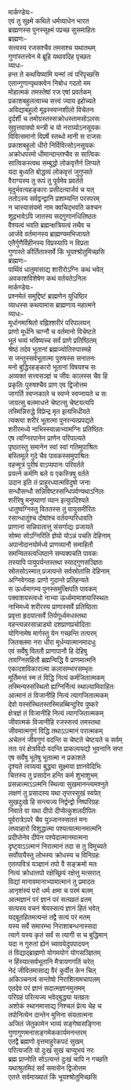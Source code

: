 मार्कण्डेयः-  
एवं तु सूक्ष्मे कथिते धर्मव्याधेन भारत  
ब्राह्मणस्स पुनस्सूक्ष्मं पप्रच्छ सुसमाहितः  
ब्राह्मणः-  
सत्त्वस्य रजसश्चैव तमसश्च यथातथम्  
गुणांस्तत्त्वेन मे ब्रूहि यथावदिह पृच्छतः  
व्याधः-  
हन्त ते कथयिष्यामि यन्मां त्वं परिपृच्छसि  
एतान्गुणान्पृथक्त्वेन निबोध गदतो मम  
मोहात्मकं तमस्तेषां रज एषां प्रवर्तकम्  
प्रकाशबहुलत्वाच्च सत्त्वं ज्याय इहोच्यते  
अविद्याबहुलो मूढस्स्वप्नशीलो विचेतनः  
दृर्दर्शी च तमोग्रस्तस्सक्रोधस्तामसोऽलसः  
सुवृत्तवाक्यो मन्त्री च यो नराग्र्योऽनसूयकः  
विवित्समानो विप्रर्षे स्तब्धो मानी स राजसः  
प्रकाशबहुलो धीरो निर्विवित्सोऽनसूयकः  
अक्रोधपरमो धीमान्दान्तश्चैव स सात्विकः  
सात्विकस्त्वथ सम्बुद्धो लोकवृत्तैर्न लिप्यते  
यदा बुध्यति बोद्धव्यं लोकवृत्तं जुगुप्सते  
वैराग्यस्य तु रूपं तु पूर्वमेव प्रवर्तते  
मृदुर्भवत्यहङ्कारः प्रसीदत्यार्जवं च यत्  
ततोऽस्य सर्वद्वन्द्वानि प्रशाम्यन्ति परस्परम्  
न चास्यासंयमो नाम क्वचिद्भवति कश्चन  
शूद्रभावेऽपि जातस्य सद्गुणानधितिष्ठतः  
वैश्यत्वं भवति ब्रह्मन्क्षत्रियत्वं तथैव च  
आर्जवे वर्तमानस्य ब्राह्मण्यमभिजायते  
एतैर्गुणैर्विहीनस्य विप्रस्यापि न विप्रता  
गुणास्ते कीर्तितास्सर्वे किं भूयश्श्रोतुमिच्छसि  
ब्राह्मणः-  
पार्थिवं धातुमासाद्य शारीरोऽग्निः कथं भवेत्  
अवकाशविशेषेण कथं वर्तयतेऽनिलः  
मार्कण्डेयः-  
प्रश्नमेतं समुद्दिष्टं ब्राह्मणेन युधिष्ठिर  
व्याधस्स कथयामास ब्राह्मणाय महात्मने  
व्याधः-  
मूर्धानमाश्रितो वह्निश्शरीरं परिपालयन्  
प्राणो मूर्धनि चाग्नौ च वर्तमानो विचेष्टते  
भूतं भव्यं भविष्यच्च सर्वं प्राणे प्रतिष्ठितम्  
श्रेष्ठं तदेव भूतानां ब्रह्मज्योतिरुपास्महे  
स जन्तुस्सर्वभूतात्मा पुरुषस्स सनातनः  
मनो बुद्धिरहङ्कारो भूतानां विषयश्च सः  
अव्यक्तं सत्त्वसञ्ज्ञं च जीवः कालस्स चैव हि  
प्रकृतिः पुरुषश्चैव प्राण एव द्विजोत्तम  
जागर्ति स्वप्नकाले च स्वप्ने स्वप्नायते च सः  
जाग्रत्सु बलमाधत्ते चेष्टत्सु चेष्टयत्यपि  
तस्मिन्निरुद्धे विप्रेन्द्र मृत इत्यभिधीयते  
त्यक्त्वा शरीरं भूतात्मा पुनरन्यत्प्रपद्यते  
शरीरमध्ये नाभिस्स्यान्नाभ्यामग्निः प्रतिष्ठितः  
एष त्वग्निरपानेन प्राणेन परिपाल्यते  
पृष्ठतस्तु समानेन स्वां स्वां गतिमुपाश्रितः  
बस्तिमूले गुदे चैव पावकस्समुपाश्रितः  
वहन्मूत्रं पुरीषं वाऽप्यपानः परिवर्तते  
प्रयत्ने कर्मणि बले य एकस्त्रिषु वर्तते  
उदान इति तं प्राहुरध्यात्मविदुषो जनाः  
सन्धौसन्धौ सन्निविष्टस्सन्धिपर्वण्यथाऽनिलः  
शरीरेषु मनुष्याणां व्यान इत्युपदिश्यते  
धातुष्वग्निस्तु विततस्स तु वायुसमीरितः  
रसान्धातूंश्च दोषांश्च वर्तयन्परिधावति  
प्राणानां सन्निपातात्तु संसर्गाद्यः प्रजायते  
सोष्मा सोऽग्निरिति ज्ञेयो योऽन्नं पचति देहिनाम्  
अपानोदानयोर्मध्ये प्राणव्यानौ समाहितौ  
समन्वितस्त्वधिष्ठाने सम्यक्पचति पावकः  
तस्यापि पायुपर्यन्तस्तथा स्याद्गुणसञ्ज्ञितः  
स्रोतसोऽस्मात् प्रजायन्ते सर्वस्रोतांसि देहिनाम्  
अग्निवेगवहः प्राणो गुदान्ते प्रतिहन्यते  
स ऊर्ध्वमागम्य पुनस्समुत्क्षिपति पावकम्  
पक्वाशयस्त्वधो नाभ्या ऊर्ध्वमामाशयास्स्थितः  
नाभिमध्ये शरीरस्य प्राणास्सर्वे प्रतिष्ठिताः  
प्रवृत्ता हृदयात्सर्वे तिर्यगूर्ध्वमधस्तथा  
वहन्त्यन्नरसान्नाड्यो दशप्राणप्रचोदिताः  
योगिनामेष मार्गस्तु येन गच्छन्ति तत्परम्  
जितक्लमा नरा धीरा मूर्धन्यात्मानमादधुः  
एवं सर्वेषु विततौ प्राणापानौ हि देहिषु  
तावग्निसहितौ ब्रह्मन्विद्धि वै प्राणमात्मनि  
एकादशविकारात्मा कलासम्भारसम्भृतः  
मूर्तिमन्तं स्म तं विद्धि नित्यं कर्मजितात्मकम्  
तस्मिन्यस्संस्थितो ह्यग्निर्नित्यं स्थाल्यामिवाहितः  
आत्मानं तं विजानीहि नित्यं त्यागजितात्मकम्  
देवो यस्संस्थितस्तस्मिन्नब्बिन्दुरिव पुष्करे  
क्षेत्रज्ञं तं विजानीहि नित्यं त्यागजितात्मकम्  
जीवात्मकं विजानीहि रजस्सत्त्वं तमस्तथा  
जीवमात्मगुणं विद्धि तथाऽऽत्मानं परात्मकम्  
अचेतनं जीवगुणं वदन्ति स चेष्टते चेष्टयते च सर्वम्  
ततः परं क्षेत्रविदो वदन्ति प्राकल्पयद्यो भुवनानि सप्त  
एष सर्वेषु भूतेषु भूतात्मा न प्रकाशते  
दृश्यते त्वग्र्यया बुद्ध्या सूक्ष्मया ज्ञानवेदिभिः  
चित्तस्य तु प्रसादेन हन्ति कर्म शुभाशुभम्  
प्रसन्नात्माऽऽत्मनि स्थित्वा सुखमानन्त्यमश्नुते  
लक्षणं तु प्रसादस्य यथा तृप्तस्सुखं स्वपेत्  
सुखदुःखे हि सन्त्यज्य निर्द्वन्द्वो निष्परिग्रहः  
निवाते वा यथा दीपो दीप्येत्कुशलदीपितः  
पूर्वरात्रेऽपरे चैव युञ्जानस्सततं मनः  
लघ्वाहारो विशुद्धात्मा पश्यत्यात्मानमात्मनि  
प्रदीप्तेनेव दीपेन पश्येदात्मानमात्मना  
दृष्ट्वाऽऽत्मानं निरात्मानं तदा स तु विमुच्यते  
सर्वोपायैस्तु लोभस्य क्रोधस्य च विनिग्रहः  
एतत्पवित्रं यञ्ज्ञानं तपो वै सङ्क्रमो मतः  
नित्यं क्रोधात्तपो रक्षेच्छ्रियं रक्षेत्तु मत्सरात्  
विद्यां मानावमानाभ्यामात्मानं तु प्रमादतः  
आनृशंस्यं परो धर्मः क्षमा च परमं बलम्  
आत्मज्ञानं परं ज्ञानं परं सत्यव्रतं व्रतम्  
सत्यस्य वचनं श्रेयस्सत्यं ज्ञानं हितं भवेत्  
यद्बूतहितमत्यन्तं तद्वै सत्यं परं मतम्  
यस्य सर्वे समारम्भा निराशाबन्धनास्सदा  
त्यागे यस्य कृतं सर्वं स त्यागी स च बुद्धिमान्  
यदा न गुरुतां ह्येनं च्यावयेदुपपादयन्  
तं विद्याद्ब्राह्मणो योगमयोगं योगसञ्ज्ञितम्  
न हिंस्यात्सर्वभूतानि मैत्रायणगतिं चरेत्  
नेदं जीवितमासाद्य वैरं कुर्वीत केन चित्  
अकिञ्चनत्वं सन्तोषो निराशित्वमचापलम्  
एतदेव परं ज्ञानं सदात्मज्ञानमुत्तमम्  
परिग्रहं परित्यज्य भवेद्बुद्ध्या यतव्रतः  
अशोकं स्थानमासाद्य निश्चलं प्रेत्य चेह च  
तपोनित्येन दान्तेन मुनिना संयतात्मना  
अजितं जेतुकामेन भाव्यं सङ्गेष्वसङ्गिना  
गुणागुणमनासङ्गमेककार्यमनन्तरम्  
एतद्वै ब्रह्मणो वृत्तमाहुरेकपदं सुखम्  
परित्यजति यो दुःखं सुखं चाप्युभयं नरः  
ब्रह्म प्राप्नोति सोऽत्यन्तं दुःखं चापि न गच्छति  
यथाश्रुतमिदं सर्वं समासेन द्विजोत्तम  
एतत्ते सर्वमाख्यातं किं भूयश्श्रोतुमिच्छसि  
